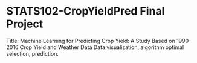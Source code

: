# STATS102-CropYieldPred Final Project
Title: Machine Learning for Predicting Crop Yield: A Study Based on 1990-2016 Crop Yield and Weather Data
Data visualization, algorithm optimal selection, prediction.
